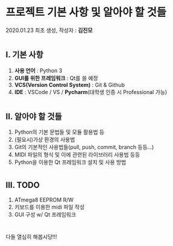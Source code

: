 # 프로젝트 기본 사항 및 알아야 할 것들
2020.01.23 최초 생성, 작성자 : **김진모**
#
## I. 기본 사항
1. **사용 언어** : Python 3
2. **GUI를 위한 프레임워크** : Qt를 쓸 예정
3. **VCS(Version Control System)** : Git & Github
4. **IDE** : VSCode / VS / **Pycharm**(대학생 인증 시 Professional 가능)
#
## II. 알아야 할 것들
1. Python의 기본 문법들 및 모듈 활용법 등
2. (필요시)가상 환경의 사용법
3. Git의 기본적인 사용법들(pull, push, commit, branch 등등...)
4. MIDI 파일의 형식 및 이에 관련된 라이브러리 사용법 등등
5. Python을 이용한 Qt 프레임워크 설치 및 사용 방법
#
## III. TODO
1. ATmega8 EEPROM R/W
2. 키보드를 이용한 midi 파일 작성
3. GUI 구성 w/ Qt 프레임워크
#
다들 열심히 해봅시당!!!